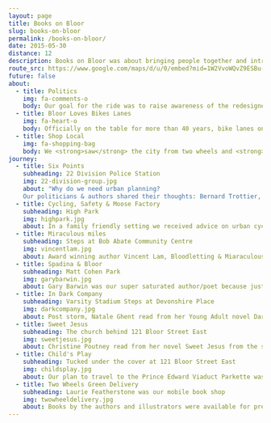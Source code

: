 ```yaml
---
layout: page
title: Books on Bloor
slug: books-on-bloor
permalink: /books-on-bloor/
date: 2015-05-30
distance: 12
description: Books on Bloor was about bringing people together and introducing them to urban planners, authors and activists for an engaging literary event.
route_src: https://www.google.com/maps/d/u/0/embed?mid=1W2VvoWQvZ9ESBu-hs-n1HMlBATw
future: false
about:
  - title: Politics
    img: fa-comments-o
    body: Our goal for the ride was to raise awareness of the redesigned intersection and complete streets approach at Six Points, as well as the need for bike lanes along the length of Bloor Street. Our hope was to connect the west part of Toronto with the heart of the city, along an obvious east-west corridor that is ideal for cycling.
  - title: Bloor Loves Bikes Lanes
    img: fa-heart-o
    body: Officially on the table for more than 40 years, bike lanes on Bloor are a necessary means of encouraging cyclists to ride this east–west route for commuting, shopping, and recreation. We were proud to have been just one of the actions in the long-running Bike Lanes on Bloor campaign, including Cycle Toronto’s Bloor Loves Bikes campaign. Now we have pilot bike lanes between Avenue and Shaw—hopefully just the start of physically protected bike lanes along all of Bloor and Danforth!
  - title: Shop Local
    img: fa-shopping-bag
    body: We <strong>saw</strong> the city from two wheels and <strong>heard</strong> the city from local authors as we travelled east together with a total of 8 stop & read locations along Bloor. We supported local businesses by highlighting bookstores and retailers along the route.
journey:
  - title: Six Points
    subheading: 22 Division Police Station
    img: 22-division-group.jpg
    about: "Why do we need urban planning?
    Our politicians & authors shared their thoughts: Bernard Trottier, MP Etobicoke/Lakeshore; Peter Z. Milczyn, MPP Etobicoke/Lakeshore; Pamela Gough, TDSB Trustee, W3 Etobicoke/Lakeshore; Peggy Nash, MP Parkdale/High Park; Cheri di Novo, Parkdale/High Park; Doug Saunders, Arrival City; Ken Greenberg, Walking Home and Jared Kolb, Executive Director Cycle Toronto"
  - title: Cycling, Safety & Moose Factory
    subheading: High Park
    img: highpark.jpg
    about: In a family friendly setting we received advice on urban cycling from Yvonne Bambrick, The Urban Cycling Survival Guide and were transported to Moose Factory by author Christine Fischer Guy, The Umbrella Mender.
  - title: Miraculous miles
    subheading: Steps at Bob Abate Community Centre
    img: vincentlam.jpg
    about: Award winning author Vincent Lam, Bloodletting & Miaraculous Cures & The Headmaster's Wager read to the audience. We were joined by a group of young riders from Charlie’s Freewheels. Charlie’s is a non profit that lets kids build up their own bikes from used donations, and they learn skills in addition to being able to keep their bikes at the end of the program.
  - title: Spadina & Bloor
    subheading: Matt Cohen Park
    img: garybarwin.jpg
    about: Gary Barwin was our super saturated author/poet because just prior to arrival the skies released a torrent of rain! He performed with gusto from a poem about nature!
  - title: In Dark Company
    subheading: Varsity Stadium Steps at Devonshire Place
    img: darkcompany.jpg
    about: Post storm, Natale Ghent read from her Young Adult novel Dark Company.
  - title: Sweet Jesus
    subheading: The church behind 121 Bloor Street East
    img: sweetjesus.jpg
    about: Christine Poutney read from her novel Sweet Jesus from the steps of the church. Then Alissa York read from her novel Fauna.
  - title: Child's Play
    subheading: Tucked under the cover at 121 Bloor Street East
    img: childsplay.jpg
    about: Our plan to travel to the Prince Edward Viaduct Parkette was curtailed due to ongoing rain. Our valiant children's writer/illustrators Matt James, The Pirate’s Bed; Julie Kraulis, An Armadillo in Paris and Frank Viva, Outstanding in the Rain entertained the remaining crowd! Because we are all children at heart.
  - title: Two Wheels Green Delivery
    subheading: Laurie Featherstone was our mobile book shop
    img: twowheeldelivery.jpg
    about: Books by the authors and illustrators were available for pre-sales at Type Books on Queen Street West. Laurie pulled books for sales along the route as well.
---
```


